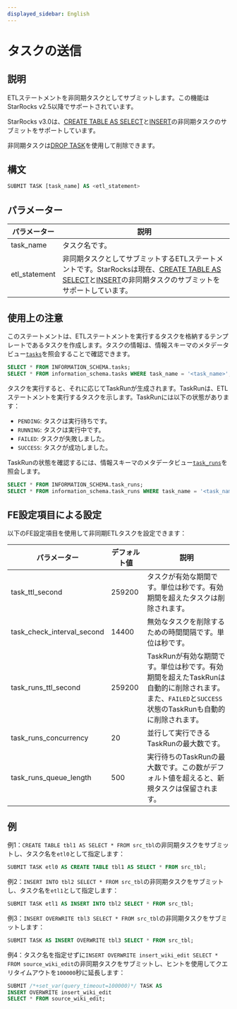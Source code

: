 ```yaml
---
displayed_sidebar: English
---
```


# タスクの送信

## 説明

ETLステートメントを非同期タスクとしてサブミットします。この機能はStarRocks v2.5以降でサポートされています。

StarRocks v3.0は、[CREATE TABLE AS SELECT](../data-definition/CREATE_TABLE_AS_SELECT.md)と[INSERT](./INSERT.md)の非同期タスクのサブミットをサポートしています。

非同期タスクは[DROP TASK](./DROP_TASK.md)を使用して削除できます。

## 構文

```SQL
SUBMIT TASK [task_name] AS <etl_statement>
```

## パラメーター

| **パラメーター** | **説明**                                              |
| ------------- | ------------------------------------------------------------ |
| task_name     | タスク名です。                                               |
| etl_statement | 非同期タスクとしてサブミットするETLステートメントです。StarRocksは現在、[CREATE TABLE AS SELECT](../data-definition/CREATE_TABLE_AS_SELECT.md)と[INSERT](./INSERT.md)の非同期タスクのサブミットをサポートしています。 |

## 使用上の注意

このステートメントは、ETLステートメントを実行するタスクを格納するテンプレートであるタスクを作成します。タスクの情報は、情報スキーマのメタデータビュー[`tasks`](../../../reference/information_schema/tasks.md)を照会することで確認できます。

```SQL
SELECT * FROM INFORMATION_SCHEMA.tasks;
SELECT * FROM information_schema.tasks WHERE task_name = '<task_name>';
```

タスクを実行すると、それに応じてTaskRunが生成されます。TaskRunは、ETLステートメントを実行するタスクを示します。TaskRunには以下の状態があります：

- `PENDING`: タスクは実行待ちです。
- `RUNNING`: タスクは実行中です。
- `FAILED`: タスクが失敗しました。
- `SUCCESS`: タスクが成功しました。

TaskRunの状態を確認するには、情報スキーマのメタデータビュー[`task_runs`](../../../reference/information_schema/task_runs.md)を照会します。

```SQL
SELECT * FROM INFORMATION_SCHEMA.task_runs;
SELECT * FROM information_schema.task_runs WHERE task_name = '<task_name>';
```

## FE設定項目による設定

以下のFE設定項目を使用して非同期ETLタスクを設定できます：

| **パラメーター**              | **デフォルト値** | **説明**                                              |
| -------------------------- | ----------------- | ------------------------------------------------------------ |
| task_ttl_second            | 259200            | タスクが有効な期間です。単位は秒です。有効期間を超えたタスクは削除されます。 |
| task_check_interval_second | 14400             | 無効なタスクを削除するための時間間隔です。単位は秒です。    |
| task_runs_ttl_second       | 259200            | TaskRunが有効な期間です。単位は秒です。有効期間を超えたTaskRunは自動的に削除されます。また、`FAILED`と`SUCCESS`状態のTaskRunも自動的に削除されます。 |
| task_runs_concurrency      | 20                | 並行して実行できるTaskRunの最大数です。  |
| task_runs_queue_length     | 500               | 実行待ちのTaskRunの最大数です。この数がデフォルト値を超えると、新規タスクは保留されます。 |

## 例

例1：`CREATE TABLE tbl1 AS SELECT * FROM src_tbl`の非同期タスクをサブミットし、タスク名を`etl0`として指定します：

```SQL
SUBMIT TASK etl0 AS CREATE TABLE tbl1 AS SELECT * FROM src_tbl;
```

例2：`INSERT INTO tbl2 SELECT * FROM src_tbl`の非同期タスクをサブミットし、タスク名を`etl1`として指定します：

```SQL
SUBMIT TASK etl1 AS INSERT INTO tbl2 SELECT * FROM src_tbl;
```

例3：`INSERT OVERWRITE tbl3 SELECT * FROM src_tbl`の非同期タスクをサブミットします：

```SQL
SUBMIT TASK AS INSERT OVERWRITE tbl3 SELECT * FROM src_tbl;
```

例4：タスク名を指定せずに`INSERT OVERWRITE insert_wiki_edit SELECT * FROM source_wiki_edit`の非同期タスクをサブミットし、ヒントを使用してクエリタイムアウトを`100000`秒に延長します：

```SQL
SUBMIT /*+set_var(query_timeout=100000)*/ TASK AS
INSERT OVERWRITE insert_wiki_edit
SELECT * FROM source_wiki_edit;
```
